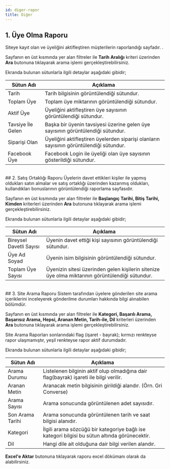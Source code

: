 ```yaml
---
id: diger-rapor
title: Diğer
---
```


## 1. Üye Olma Raporu
Siteye kayıt olan ve üyeliğini aktifleştiren müşterilerin raporlandığı sayfadır. .

Sayfanın en üst kısmında yer alan filtreler ile **Tarih Aralığı** kriteri üzerinden **Ara** butonuna tıklayarak arama işlemi gerçekleştirebilirsiniz.

Ekranda bulunan sütunlarla ilgili detaylar aşağıdaki gibidir;

|Sütun Adı|Açıklama|
|--|--|
|Tarih|Tarih bilgisinin görüntülendiği sütundur.|
|Toplam Üye|Toplam üye miktarının görüntülendiği sütundur.|
|Aktif Üye|Üyeliğini aktifleştiren üye sayısının görüntülendiği sütundur.|
|Tavsiye İle Gelen|Başka bir üyenin tavsiyesi üzerine gelen üye sayısının görüntülendiği sütundur.|
|Siparişi Olan|Üyeliğini aktifleştiren üyelerden siparişi olanların sayısının görüntülendiği sütundur.|
|Facebook Üye|Facebook Login ile üyeliği olan üye sayısının gösterildiği sütundur.|

<br>
## 2. Satış Ortaklığı Raporu
Üyelerin davet ettikleri kişiler ile yapmış oldukları satın almalar ve satış ortaklığı üzerinden kazanmış oldukları, kullandıkları bonuslarının görüntülendiği raporlama sayfasıdır.

Sayfanın en üst kısmında yer alan filtreler ile **Başlangıç Tarihi, Bitiş Tarihi, Kimden** kriterleri üzerinden **Ara** butonuna tıklayarak arama işlemi gerçekleştirebilirsiniz.

Ekranda bulunan sütunlarla ilgili detaylar aşağıdaki gibidir;

|Sütun Adı|Açıklama|
|--|--|
|Bireysel Davetli Sayısı|Üyenin davet ettiği kişi sayısının görüntülendiği sütundur.|
|Üye Ad Soyad|Üyenin isim bilgisinin görüntülendiği sütundur.|
|Toplam Üye Sayısı|Üyenizin sitesi üzerinden gelen kişilerin sitenize üye olma miktarının görüntülendiği sütundur.|

<br>
## 3. Site Arama Raporu
Sistem tarafından üyelere gönderilen site arama içeriklerini inceleyerek gönderilme durumları hakkında bilgi alınabilen bölümdür.

Sayfanın en üst kısmında yer alan filtreler ile **Kategori, Başarılı Arama, Başarısız Arama, Hepsi, Aranan Metin, Tarih-ile, Dil** kriterleri üzerinden **Ara** butonuna tıklayarak arama işlemi gerçekleştirebilirsiniz.

Site Arama Raporları sonlarındaki flag (işaret - bayrak); kırmızı  renkteyse rapor ulaşmamıştır, yeşil renkteyse rapor aktif durumdadır.

Ekranda bulunan sütunlarla ilgili detaylar aşağıdaki gibidir;

|Sütun Adı|Açıklama|
|--|--|
|Arama Durumu| Listelenen bilginin aktif olup olmadığına dair  flag(bayrak) işareti ile bilgi verilir.|
|Aranan Metin|Aranacak metin bilgisinin girildiği alandır. (Örn. Gri Converse)|
|Arama Sayısı|Arama sonucunda görüntülenen  adet sayısıdır.|
|Son Arama Tarihi|Arama sonucunda görüntülenen tarih ve saat bilgisi alanıdır.|
|Kategori|İlgili arama sözcüğü bir kategoriye bağlı ise kategori bilgisi bu sütun altında görünecektir.|
|Dil|Hangi dile ait olduğuna dair bilgi verilen alandır.|

**Excel'e Aktar** butonuna tıklayarak raporu excel dökümanı olarak da alabilirsiniz.
